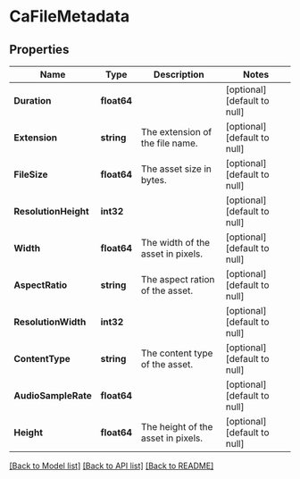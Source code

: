 # CaFileMetadata

## Properties
Name | Type | Description | Notes
------------ | ------------- | ------------- | -------------
**Duration** | **float64** |  | [optional] [default to null]
**Extension** | **string** | The extension of the file name. | [optional] [default to null]
**FileSize** | **float64** | The asset size in bytes. | [optional] [default to null]
**ResolutionHeight** | **int32** |  | [optional] [default to null]
**Width** | **float64** | The width of the asset in pixels. | [optional] [default to null]
**AspectRatio** | **string** | The aspect ration of the asset. | [optional] [default to null]
**ResolutionWidth** | **int32** |  | [optional] [default to null]
**ContentType** | **string** | The content type of the asset. | [optional] [default to null]
**AudioSampleRate** | **float64** |  | [optional] [default to null]
**Height** | **float64** | The height of the asset in pixels. | [optional] [default to null]

[[Back to Model list]](../README.md#documentation-for-models) [[Back to API list]](../README.md#documentation-for-api-endpoints) [[Back to README]](../README.md)

